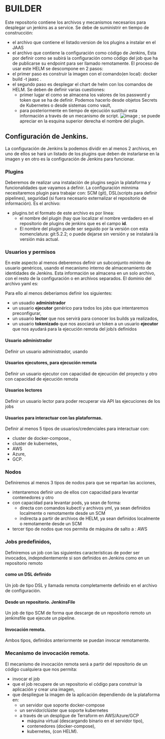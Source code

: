 # BUILDER
Este repositorio contiene los archivos y mecanismos necesarios para desplegar un jenkins as a service. 
Se debe de suministrir en tiempo de construcción:
- el archivo que contiene el listado:version de los plugins a instalar en el JAAS
- el archivo que contiene la configuración como código de Jenkins,
Esta por definir como se subirá la configuración como código del job que ha de publicarse su endpoint para ser llamado remotamente. 
El proceso de usar este HELM se descompone en 2 pasos:
- el primer paso es construir la imagen con el comando(en local): 
  docker build -t jaasc . 
- el segundo paso es desplegar el chart de helm con los comandos de HELM. Se deben de definir varias cuestiones:
  - primer lugar el como se almacena los valores de los password y token que se ha de definir. Podemos hacerlo desde objetos Secrets de Kubernetes o desde sistemas como vault,
  - para posteriormente en tiempo de ejecución sustituir esta información a través de un mecanismo de script.
![image](https://github.com/mvazgon/builder/assets/26582415/29f412fc-2b91-4977-b6fd-f050c6df7755)
; se puede apreciar en la esquina superior derecha el nombre del plugin. 
## Configuración de Jenkins.
La configuración de Jenkins la podemos dividir en al menos 2 archivos, en uno de ellos se hará un listado de los plugins que deben de instarlarse en la imagen y en otro es la configuración de Jenkins para funcionar. 
### Plugins
Deberemos de realizar una instalación de plugins según la plataforma y funcionalidades que vayamos a definir. La configuración mínnima necesitaremos plugin para trabajar con: SCM (git), DSL(scripts para definir pipelines), seguridad (si fuera necesario externalizar el repositorio de información). Es el archivo: 
- plugins.txt el formato de este archivo es por línea:
  - el nombre del plugin (hay que localizar el nombre verdadero en el repositorio de plugins de jenkins que es el campo **id**.
  - El nombre del plugin puede ser seguido por la versión con esta nomenclatura: git:5.2.2; o puede dejarse sin versión y se instalará la versión más actual.
### Usuarios y permisos
En este aspecto al menos deberemos definir un subconjunto mínimo de usuario genéricos, usando el mecanismo interno de almacenamiento de identidades de Jenkins. Esta información se almacena en un solo archivo, con el resto de la configuración o en archivos separados. El dominio del archivo yaml es:

Para ello al menos deberiamos definir los siguientes:
- un usuadio **administrador**
- un usuario **ejecutor** genérico para todos los jobs que intentaremos preconfigurar,
- un usuario **lector** que nos servirá para conocer los builds ya realizados,
- un usuario **tokenizado** que nos asociará un token a un usuario **ejecutor** que nos ayudará para la ejecución remota del job/s definidos
#### Usuario administrador
Definir un usuario administrador, usando 
#### Usuarios ejecutores, para ejecución remota
Definir un usuario ejecutor con capacidad de ejecución del proyecto y otro con capacidad de ejecución remota
#### Usuarios lectores
Definir un usuario lector para poder recuperar via API las ejecuciones de los jobs 
#### Usuarios para interactuar con las plataformas.
Definir al menos 5 tipos de usuarios/credenciales para interactuar con:
- cluster de docker-compose.,
- cluster de kubernetes,
- AWS
- Azure,
- GCP.
### Nodos
Definiremos al menos 3 tipos de nodos para que se repartan las acciones, 
- intentaremos definir uno de ellos con capacidad para levantar contenedores y otro
- con capacidad para levantar pods, ya sean de forma:
  - directa con comandos kubectl y archivos yml, ya sean definidos localmente o remotamente desde un SCM
  - indirecta a partir de archivos de HELM, ya sean definidos localmente o remotamente desde un SCM
- tercer tipo de nodos que nos permita de máquina de salto a : AWS 
### Jobs predefinidos, 
Definiremos un job con las siguientes características de poder ser invocados, indepndientemente si son definidos en Jenkins como en un repositorio remoto
#### como un DSL definido
Un job de tipo DSL y llamada remota completamente definido en el archivo de configuración.
#### Desde un repositorio. JenkinsFile
Un job de tipo SCM de forma que descarge de un repositorio remoto un jenkinsfile que ejecute un pipeline. 
#### Invocación remota.
Ambos tipos, definidos anteriormente se puedan invocar remotamente. 
### Mecanismo de invocación remota.
El mecanismo de invocación remota será a partir del repositorio de un código cualquiera que nos permita:
- invocar el job
- que el job recupere de un repositorio el código para construir la aplicación y crear una imagen,
- que despliegue la imagen de la aplicación dependiendo de la plataforma en:
  - un servidor que soporte docker-compose
  - un servidor/clúster que soporte kubernetes
  - a través de un despligue de Terraform en AWS/Azure/GCP
    - máquina virtual (descargando binario en el servidor tipo), 
    - contenedores (docker-compose),
    - kubernetes, (con HELM). 
